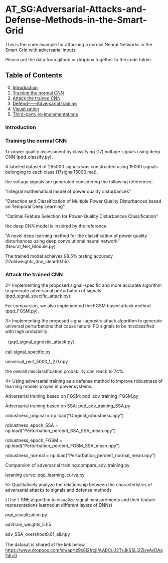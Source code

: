 # AT_SG:Adversarial-Attacks-and-Defense-Methods-in-the-Smart-Grid
This is the code example for attacking a normal Neural Networks in the Smart Grid with adversarial inputs. 

Please put the data from github or dropbox together to the code folder.

## Table of Contents
0. [Introduction](#introduction)
0. [Training the normal CNN](#Training-the-normal-CNN)
0. [Attack the trained CNN](#Attack-the-trianed-CNN)
0. [Defend——Adversarial training](#Defend-Adversarial-training)
0. [Visualization](#Visualization)
0. [Third-party re-implementations](#third-party-re-implementations)


### Introduction

### Training the normal CNN

1> power quality assessment by classifying (17) voltage signals using deep CNN (pqd_classify.py).

A labeled dataset of 255000 signals was constructed using 15000 signals belonging to each class (17signal15000.mat).

the voltage signals are generated considering the following references:

"Integral mathematical model of power quality disturbances"

"Detection and Classification of Multiple Power Quality Disturbances based on Temporal Deep Learning"

"Optimal Feature Selection for Power-Quality Disturbances Classification"

the deep CNN model is inspired by the reference:

"A novel deep learning method for the classification of power quality disturbances using deep convolutional neural network" (Neural_Net_Module.py).

The trained model achieves 98.5% testing accuracy (17oldweights_dnn_clean10.h5).

### Attack the trained CNN

2> Implementing the proposed signal-specific and more accurate algorithm to generate adversarial perturbation of signals (pqd_signal_specific_attack.py):

For comparsion, we also implemented the FGSM based attack method (pqd_FGSM.py).


3> Implementing the proposed signal-agnostic attack algorithm to generate universal perturbations that cause natural PQ signals to be misclassified with high probability:

（pqd_signal_agnostic_attack.py）

call signal_specific.py

universal_pert_5000_1_2.0.npy

the overall misclassification probability can reach to 74%.


4> Using adversarial training as a defense method to improve robustness of learning models ployed in power systems:

Adversarial training based on FGSM: pqd_adv_training_FGSM.py

Adversarial training based on SSA: pqd_adv_training_SSA.py

robustness_original = np.load("Original_robustness.npy")

robustness_epoch_SSA = np.load("Perturbation_percent_SSA_SSA_mean.npy")

robustness_epoch_FGSM = np.load("Perturbation_percent_FGSM_SSA_mean.npy")

robustness_normal = np.load("Perturbation_percent_normal_mean.npy")

Comparsion of adversarial training:compare_adv_training.py

leraning curve: pqd_learning_curve.py





5> Qualitatively analyze the relationship between the characteristics of adversarial attacks to signals and defense methods 

( Use t-SNE algorithm  to visualize signal measurements and their feature representations learned at different layers of DNNs)

pqd_visualization.py

advtrain_weights_5.h5

adv_SSA_overshoot0.01_all.npy



The datasat is shared at the link below：
https://www.dropbox.com/sh/aprts9x8l2frcjl/AABCuJ3TsJkSSLj2ZixeAyDAa?dl=0


